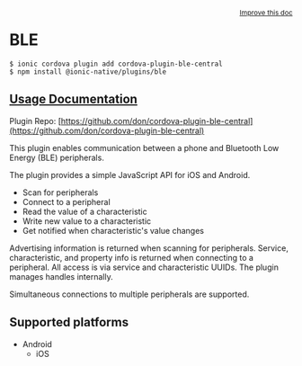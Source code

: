 <a style="float:right;font-size:12px;" href="http://github.com/danielsogl/awesome-cordova-plugins/edit/master/src/@awesome-cordova-plugins/plugins/ble/index.ts#L7">
  Improve this doc
</a>

# BLE

```
$ ionic cordova plugin add cordova-plugin-ble-central
$ npm install @ionic-native/plugins/ble
```

## [Usage Documentation](https://ionicframework.com/docs/native/ble/)

Plugin Repo: [https://github.com/don/cordova-plugin-ble-central](https://github.com/don/cordova-plugin-ble-central)

This plugin enables communication between a phone and Bluetooth Low Energy (BLE) peripherals.

The plugin provides a simple JavaScript API for iOS and Android.

- Scan for peripherals
- Connect to a peripheral
- Read the value of a characteristic
- Write new value to a characteristic
- Get notified when characteristic's value changes

Advertising information is returned when scanning for peripherals. Service, characteristic, and property info is returned when connecting to a peripheral. All access is via service and characteristic UUIDs. The plugin manages handles internally.

Simultaneous connections to multiple peripherals are supported.

## Supported platforms

- Android
  - iOS
